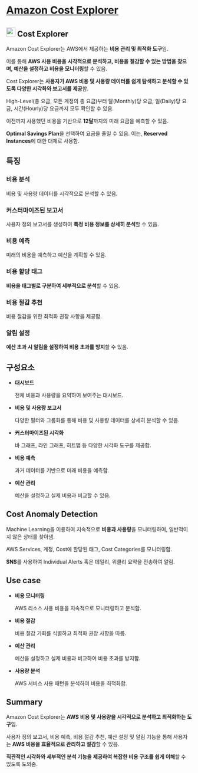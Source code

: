 # [Amazon Cost Explorer](https://aws.amazon.com/ko/aws-cost-management/aws-cost-explorer/)


## <img src = "https://github.com/user-attachments/assets/3da01153-3ef9-41ca-86e0-50d2a26ac30f" width = "25" height = "25"> Cost Explorer

Amazon Cost Explorer는 AWS에서 제공하는 **비용 관리 및 최적화 도구**임. 

이를 통해 **AWS 사용 비용을 시각적으로 분석하고, 비용을 절감할 수 있는 방법을 찾으며, 예산을 설정하고 비용을 모니터링**할 수 있음. 

Cost Explorer는 **사용자가 AWS 비용 및 사용량 데이터를 쉽게 탐색하고 분석할 수 있도록 다양한 시각화와 보고서를 제공**함.

High-Level(총 요금, 모든 계정의 총 요금)부터 달(Monthly)당 요금, 일(Daily)당 요금, 시간(Hourly)당 요금까지 모두 확인할 수 있음.

이전까지 사용했던 비용을 기반으로 **12달**까지의 미래 요금을 예측할 수 있음.

**Optimal Savings Plan**을 선택하여 요금을 줄일 수 있음. 이는, **Reserved Instances**에 대한 대체로 사용함.


## 특징

### 비용 분석

비용 및 사용량 데이터를 시각적으로 분석할 수 있음.

### 커스터마이즈된 보고서

사용자 정의 보고서를 생성하여 **특정 비용 정보를 상세히 분석**할 수 있음.

### 비용 예측

미래의 비용을 예측하고 예산을 계획할 수 있음.

### 비용 할당 태그

**비용을 태그별로 구분하여 세부적으로 분석**할 수 있음.

### 비용 절감 추천

비용 절감을 위한 최적화 권장 사항을 제공함.

### 알림 설정

**예산 초과 시 알림을 설정하여 비용 초과를 방지**할 수 있음.

## 구성요소

* **대시보드**

    전체 비용과 사용량을 요약하여 보여주는 대시보드.

* **비용 및 사용량 보고서**

    다양한 필터와 그룹화를 통해 비용 및 사용량 데이터를 상세히 분석할 수 있음.

* **커스터마이즈된 시각화**

    바 그래프, 라인 그래프, 히트맵 등 다양한 시각화 도구를 제공함.

* **비용 예측**

    과거 데이터를 기반으로 미래 비용을 예측함.

* **예산 관리**

    예산을 설정하고 실제 비용과 비교할 수 있음.

## Cost Anomaly Detection

Machine Learning을 이용하여 지속적으로 **비용과 사용량**을 모니터링하여, 일반적이지 않은 상태를 찾아냄.

AWS Services, 계정, Cost에 할당된 태그, Cost Categories를 모니터링함.

**SNS**를 사용하여 Individual Alerts 혹은 데일리, 위클리 요약을 전송하여 알림.

## Use case

* **비용 모니터링**

    AWS 리소스 사용 비용을 지속적으로 모니터링하고 분석함.

* **비용 절감**

    비용 절감 기회를 식별하고 최적화 권장 사항을 따름.

* **예산 관리**

    예산을 설정하고 실제 비용과 비교하여 비용 초과를 방지함.

* **사용량 분석**

    AWS 서비스 사용 패턴을 분석하여 비용을 최적화함.

## Summary

Amazon Cost Explorer는 **AWS 비용 및 사용량을 시각적으로 분석하고 최적화하는 도구**임. 

사용자 정의 보고서, 비용 예측, 비용 절감 추천, 예산 설정 및 알림 기능을 통해 사용자는 **AWS 비용을 효율적으로 관리하고 절감**할 수 있음. 

**직관적인 시각화와 세부적인 분석 기능을 제공하여 복잡한 비용 구조를 쉽게 이해**할 수 있도록 도와줌.
